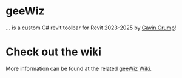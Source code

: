 # geeWiz
 ... is a custom C# revit toolbar for Revit 2023-2025 by [Gavin Crump](https://github.com/aussieBIMguru/geeWiz/wiki/1.0-%E2%80%90-About#about-the-author)!

# Check out the wiki
More information can be found at the related [geeWiz Wiki](https://github.com/aussieBIMguru/geeWiz/wiki).
